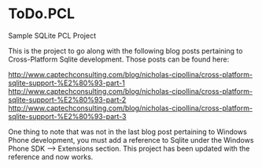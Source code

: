 ToDo.PCL
========

Sample SQLite PCL Project

This is the project to go along with the following blog posts pertaining to Cross-Platform Sqlite development.  Those posts can be found here:

http://www.captechconsulting.com/blog/nicholas-cipollina/cross-platform-sqlite-support-%E2%80%93-part-1
http://www.captechconsulting.com/blog/nicholas-cipollina/cross-platform-sqlite-support-%E2%80%93-part-2
http://www.captechconsulting.com/blog/nicholas-cipollina/cross-platform-sqlite-support-%E2%80%93-part-3

One thing to note that was not in the last blog post pertaining to Windows Phone development, you must add a reference
to Sqlite under the Windows Phone SDK --> Extensions section.  This project has been updated with the reference and now
works.
